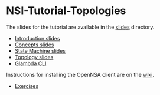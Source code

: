 NSI-Tutorial-Topologies
=======================

The slides for the tutorial are available in the [slides](https://github.com/jeroenh/NSI-Tutorial-Topologies/tree/master/slides) directory.

* [Introduction slides](https://github.com/jeroenh/NSI-Tutorial-Topologies/blob/master/slides/NSI%20Tutorial%20TIP%202013%20v3.pptx?raw=true)
* [Concepts slides](https://github.com/jeroenh/NSI-Tutorial-Topologies/blob/master/slides/Connection%20Concepts%20NSI%20Workshop.pptx?raw=true)
* [State Machine slides](https://github.com/jeroenh/NSI-Tutorial-Topologies/blob/master/slides/NSI_TIP2013Tutorial_SM.pptx?raw=true)
* [Topology slides](https://github.com/jeroenh/NSI-Tutorial-Topologies/blob/master/slides/Topology.pptx?raw=true)
* [Glambda CLI](https://github.com/jeroenh/NSI-Tutorial-Topologies/blob/master/slides/NSITutorialTIP2013_G-lambda.pptx?raw=true)

Instructions for installing the OpenNSA client are on the [wiki](http://github.com/jeroenh/NSI-Tutorial-Topologies/wiki).

* [Exercises](https://github.com/jeroenh/NSI-Tutorial-Topologies/blob/master/slides/Exercises.pptx?raw=true)